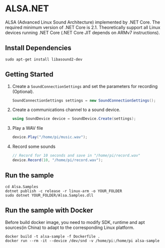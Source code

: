 # ALSA.NET
ALSA (Advanced Linux Sound Architecture) implemented by .NET Core. The required minimum version of .NET Core is 2.1. Theoretically support all Linux devices running .NET Core (.NET Core JIT depends on ARMv7 instructions).

## Install Dependencies
```
sudo apt-get install libasound2-dev
```

## Getting Started
1. Create a `SoundConnectionSettings` and set the parameters for recording (Optional).
    ```C#
    SoundConnectionSettings settings = new SoundConnectionSettings();
    ```
2. Create a communications channel to a sound device.
    ```C#
    using SoundDevice device = SoundDevice.Create(settings);
    ```
3. Play a WAV file
    ```C#
    device.Play("/home/pi/music.wav");
    ```
4. Record some sounds
    ```C#
    // Record for 10 seconds and save in "/home/pi/record.wav"
    device.Record(10, "/home/pi/record.wav");
    ```

## Run the sample
```
cd Alsa.Samples
dotnet publish -c release -r linux-arm -o YOUR_FOLDER
sudo dotnet YOUR_FOLDER/Alsa.Samples.dll
```

## Run the sample with Docker
Before build docker image, you need to modify SDK, runtime and apt sources(in China) to adapt to the corresponding Linux platform.

```
docker build -t alsa-sample -f Dockerfile .
docker run --rm -it --device /dev/snd -v /home/pi:/home/pi alsa-sample
```
